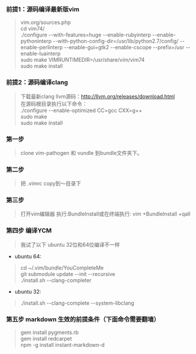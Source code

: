### 前提1：源码编译最新版vim
>    vim.org/sources.php<br>
>   cd vim74/<br>
>   ./configure --with-features=huge --enable-rubyinterp --enable-pythoninterp --with-python-config-dir=/usr/lib/python2.7/config/ --enable-perlinterp --enable-gui=gtk2 --enable-cscope --prefix=/usr --enable-luainterp<br> 
sudo make VIMRUNTIMEDIR=/usr/share/vim/vim74 <br>sudo make install
### 前提2：源码编译clang
>下载最新clang llvm源码：http://llvm.org/releases/download.html<br>
    在源码根目录执行以下命令：<br>
    ./configure --enable-optimized CC=gcc CXX=g++<br>
    sudo make<br>
    sudo make install<br>

###  第一步
> clone vim-pathogen 和 vundle 到bundle文件夹下。
###  第二步
> 把 .vimrc copy到～目录下
###  第三步
> 打开vim编辑器 执行:BundleInstall或在终端执行:    vim +BundleInstall +qall
###  第四步  编译YCM
> 我试了以下  ubuntu 32位和64位编译不一样<br>
*    ubuntu 64:<br>
>    cd ~/.vim/bundle/YouCompleteMe<br>
    git submodule update --init --recursive<br>
    ./install.sh --clang-completer <br>
*    ubuntu 32:<br>
>    ./install.sh --clang-complete --system-libclang<br>

### 第五步  markdown 生效的前提条件（下面命令需要翻墙）
> gem install pygments.rb<br>
    gem install redcarpet<br>
    npm -g install instant-markdown-d

